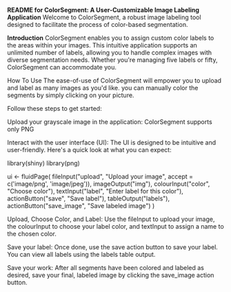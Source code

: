 **README for ColorSegment: A User-Customizable Image Labeling Application**
Welcome to ColorSegment, a robust image labeling tool designed to facilitate the process of color-based segmentation.

**Introduction**
ColorSegment enables you to assign custom color labels to the areas within your images. This intuitive application supports an unlimited number of labels, allowing you to handle complex images with diverse segmentation needs. Whether you're managing five labels or fifty, ColorSegment can accommodate you.

How To Use
The ease-of-use of ColorSegment will empower you to upload and label as many images as you'd like. you can manually color the segments by simply clicking on your picture.

Follow these steps to get started:

Upload your grayscale image in the application: ColorSegment supports only PNG

Interact with the user interface (UI): The UI is designed to be intuitive and user-friendly. Here's a quick look at what you can expect:

library(shiny)
library(png)

ui <- fluidPage(
  fileInput("upload", "Upload your image", accept = c('image/png', 'image/jpeg')),
  imageOutput("img"),
  colourInput("color", "Choose color"),
  textInput("label", "Enter label for this color"),
  actionButton("save", "Save label"),
  tableOutput("labels"),
  actionButton("save_image", "Save labeled image")
)

Upload, Choose Color, and Label: Use the fileInput to upload your image, the colourInput to choose your label color, and textInput to assign a name to the chosen color.

Save your label: Once done, use the save action button to save your label. You can view all labels using the labels table output.

Save your work: After all segments have been colored and labeled as desired, save your final, labeled image by clicking the save_image action button.
